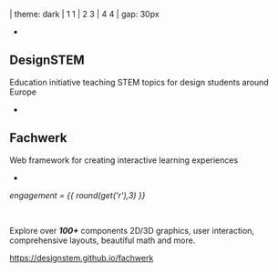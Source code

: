 | theme: dark
| 1 1
| 2 3
| 4 4
| gap: 30px

<center>
  <f-scene width="200" height="200">
    <f-rotation>
      <f-circle-pattern :r="0.5 - (get('r') / 2)">
        <f-circle-pattern :r="get('r')">
          <f-hexagon stroke="var(--red)" />
        </f-circle-pattern>
      </f-circle-pattern>
    </f-rotation>
  </f-scene>
</center>

-

## DesignSTEM

Education initiative teaching STEM topics for design students  around Europe

-

<f-animation set="r" value="0.5" from="0" to="1" alternate />

## Fachwerk

Web framework for creating interactive learning experiences

-

<var>engagement = {{ round(get('r'),3) }}</var>

<f-slider from="0" to="1" :value="get('r')" />

<br>

Explore over ***100+*** components 2D/3D graphics, user interaction, comprehensive layouts, beautiful math and more.

https://designstem.github.io/fachwerk